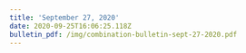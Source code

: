 ```yaml
---
title: 'September 27, 2020'
date: 2020-09-25T16:06:25.118Z
bulletin_pdf: /img/combination-bulletin-sept-27-2020.pdf
---
```


